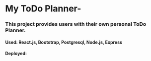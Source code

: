 # My ToDo Planner-

### This project provides users with their own personal ToDo Planner.

#### Used: React.js, Bootstrap, Postgresql, Node.js, Express
#### Deployed: 
